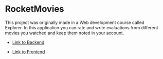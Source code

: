 # RocketMovies

This project was originally made in a Web development course called Explorer. In this application you can rate and write evaluations from different movies you watched and keep them noted in your account.

- [Link to Backend](https://github.com/arthurrios/rocketmovies-db)  

- [Link to Frontend](https://github.com/arthurrios/rocketmovies-interface)
